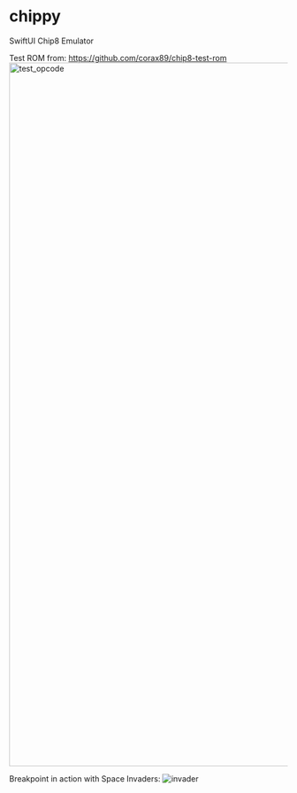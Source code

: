 # chippy
SwiftUI Chip8 Emulator

Test ROM from: https://github.com/corax89/chip8-test-rom
<img width="1272" alt="test_opcode" src="https://user-images.githubusercontent.com/4216170/148653839-a7101850-364c-472e-a621-602d53ea29ed.png">


Breakpoint in action with Space Invaders:
![invader](https://user-images.githubusercontent.com/4216170/148653853-829962f1-8557-4560-8708-7ee3eac43318.gif)
